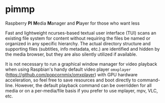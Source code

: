 # pimmp
Raspberry **PI** **M**edia **M**anager and **P**layer for those who want less

Fast and lightweight ncurses-based textual user interface (TUI) scans an existing file system for content without requiring the files be named or organized in any specific hierarchy. The actual directory structure and supporting files (subtitles, info metadata, etc.) are identified and hidden by the media browser, but they are also silently utilized if available.

It is not necessary to run a graphical window manager for video playback when using Raspbian's handy default video player `omxplayer` (https://github.com/popcornmix/omxplayer) with GPU hardware acceleration, so feel free to save resources and boot directly to command-line. However, the default playback command can be overridden for all media or on a per-media/file basis if you prefer to use mplayer, mpv, VLC, etc.
